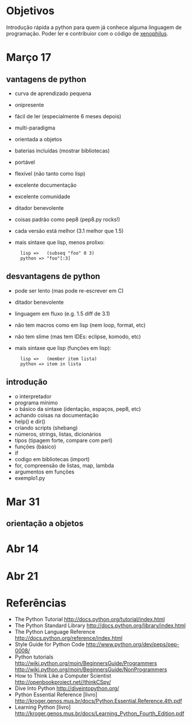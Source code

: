 # Objetivos

Introdução rápida a python para quem já conhece alguma linguagem de
programação. Poder ler e contribuior com o código de
[xenophilus](http://github.com/kroger/xenophilus).

# Março 17

## vantagens de python

- curva de aprendizado pequena
- onipresente
- fácil de ler (especialmente 6 meses depois)
- multi-paradigma
- orientada a objetos
- baterias incluídas (mostrar bibliotecas)
- portável
- flexível (não tanto como lisp)
- excelente documentação
- excelente comunidade
- ditador benevolente
- coisas padrão como pep8 (pep8.py rocks!)
- cada versão está melhor (3.1 melhor que 1.5)
- mais sintaxe que lisp, menos prolixo:

        lisp =>   (subseq "foo" 0 3)
        python => "foo"[:3]

## desvantagens de python
- pode ser lento (mas pode re-escrever em C)
- ditador benevolente
- linguagem em fluxo (e.g. 1.5 diff de 3.1)
- não tem macros como em lisp (nem loop, format, etc)
- não tem slime (mas tem IDEs: eclipse, komodo, etc)
- mais sintaxe que lisp (funções em lisp):

        lisp =>   (member item lista)
        python => item in lista

## introdução

- o interpretador
- programa mínimo
- o básico da sintaxe (identação, espaços, pep8, etc)
- achando coisas na documentação
- help() e dir()
- criando scripts (shebang)
- números, strings, listas, dicionários
- tipos (tipagem forte, compare com perl)
- funções (básico)
- if
- codigo em bibliotecas (import)
- for, compreensão de listas, map, lambda
- argumentos em funções
- exemplo1.py

# Mar 31

## orientação a objetos

# Abr 14

# Abr 21

# Referências
  - The Python Tutorial
    http://docs.python.org/tutorial/index.html
  - The Python Standard Library
    http://docs.python.org/library/index.html
  - The Python Language Reference
    http://docs.python.org/reference/index.html
  - Style Guide for Python Code
    http://www.python.org/dev/peps/pep-0008/
  - Python tutorials
    http://wiki.python.org/moin/BeginnersGuide/Programmers
    http://wiki.python.org/moin/BeginnersGuide/NonProgrammers
  - How to Think Like a Computer Scientist
    http://openbookproject.net//thinkCSpy/
  - Dive Into Python
    http://diveintopython.org/
  - Python Essential Reference [livro]
    http://kroger.genos.mus.br/docs/Python.Essential.Reference.4th.pdf
  - Learning Python [livro]
    http://kroger.genos.mus.br/docs/Learning_Python_Fourth_Edition.pdf
